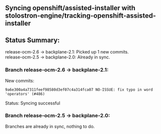 ## Syncing openshift/assisted-installer with stolostron-engine/tracking-openshift-assisted-installer

## Status Summary:

release-ocm-2.6 -> backplane-2.1: Picked up 1 new commits.  
release-ocm-2.5 -> backplane-2.0: Already in sync.  

### Branch release-ocm-2.6 -> backplane-2.1:

New commits:

```
9a6e300a4a7311feef98580d3ef07c4a314fca07 NO-ISSUE: fix typo in word 'operators' (#486)
```

Status: Syncing successful

### Branch release-ocm-2.5 -> backplane-2.0:

Branches are already in sync, nothing to do.
